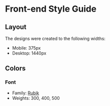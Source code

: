 # Front-end Style Guide

## Layout

The designs were created to the following widths:

- Mobile: 375px
- Desktop: 1440px

## Colors

### Font

- Family: [Rubik](https://fonts.google.com/specimen/Rubik)
- Weights: 300, 400, 500
